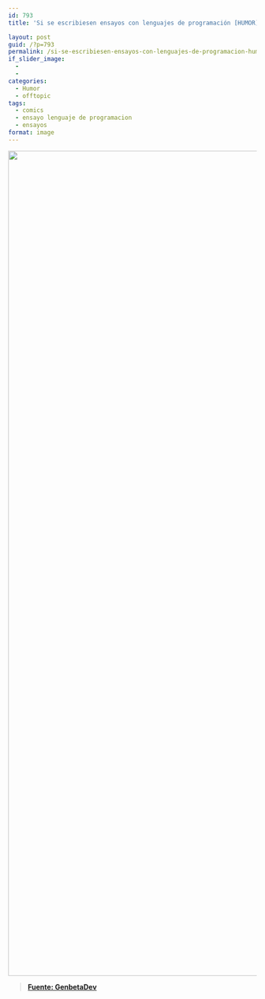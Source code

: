 ```yaml
---
id: 793
title: 'Si se escribiesen ensayos con lenguajes de programación [HUMOR]'

layout: post
guid: /?p=793
permalink: /si-se-escribiesen-ensayos-con-lenguajes-de-programacion-humor/
if_slider_image:
  - 
  - 
categories:
  - Humor
  - offtopic
tags:
  - comics
  - ensayo lenguaje de programacion
  - ensayos
format: image
---
```

[<img src="http://elbauldelprogramador.com/content/uploads/2012/06/AvpFizXCAAA3RXp1.jpg" alt="" title="AvpFizXCAAA3RXp" width="650" height="1673" class="aligncenter size-full wp-image-795" />][1]

> **<a href="http://www.genbetadev.com/lenguajes-y-plataformas/si-escribiesemos-ensayos-con-lenguajes-de-programacion" target="_blank">Fuente: GenbetaDev</a>**



 [1]: http://elbauldelprogramador.com/content/uploads/2012/06/AvpFizXCAAA3RXp1.jpg